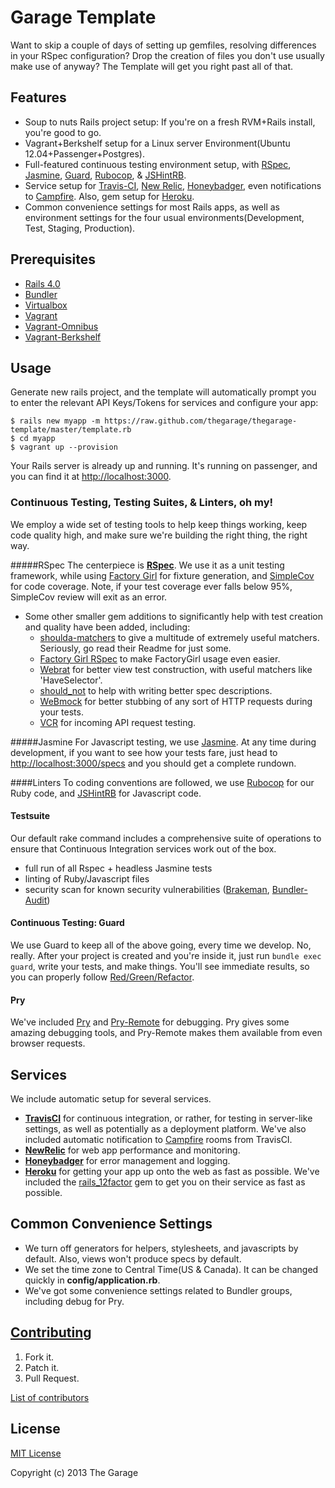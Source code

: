 Garage Template
==============
Want to skip a couple of days of setting up gemfiles, resolving differences in your RSpec configuration? Drop the creation of files you don't use usually make use of anyway? The Template will get you right past all of that.

Features
--------
* Soup to nuts Rails project setup: If you're on a fresh RVM+Rails install, you're good to go.
* Vagrant+Berkshelf setup for a Linux server Environment(Ubuntu 12.04+Passenger+Postgres).
* Full-featured continuous testing environment setup, with [RSpec](https://github.com/rspec/rspec-rails), [Jasmine](https://github.com/searls/jasmine-rails), [Guard](https://github.com/guard/guard), [Rubocop](https://github.com/bbatsov/rubocop), & [JSHintRB](https://github.com/stereobooster/jshintrb).
* Service setup for [Travis-CI](https://travis-ci.org/), [New Relic](http://newrelic.com/), [Honeybadger](https://www.honeybadger.io/), even notifications to [Campfire](https://campfirenow.com/). Also, gem setup for [Heroku](https://www.heroku.com/).
* Common convenience settings for most Rails apps, as well as environment settings for the four usual environments(Development, Test, Staging, Production).

Prerequisites
-------------
* [Rails 4.0](https://github.com/rails/rails)
* [Bundler](http://bundler.io/)
* [Virtualbox](https://www.virtualbox.org)
* [Vagrant](http://www.vagrantup.com/)
* [Vagrant-Omnibus](https://github.com/schisamo/vagrant-omnibus)
* [Vagrant-Berkshelf](https://github.com/riotgames/vagrant-berkshelf)

Usage
-----

Generate new rails project, and the template will automatically prompt you
to enter the relevant API Keys/Tokens for services and configure your app:

```
$ rails new myapp -m https://raw.github.com/thegarage/thegarage-template/master/template.rb
$ cd myapp
$ vagrant up --provision
```

Your Rails server is already up and running. It's running on passenger, and you can find it at [http://localhost:3000](http://localhost:3000).

### Continuous Testing, Testing Suites, & Linters, oh my!
We employ a wide set of testing tools to help keep things working, keep code quality high, and make sure we're building the right thing, the right way.

#####RSpec
The centerpiece is [**RSpec**](https://github.com/rspec/rspec-rails). We use it as a unit testing framework, while using [Factory Girl](https://github.com/thoughtbot/factory_girl_rails) for fixture generation, and [SimpleCov](https://github.com/colszowka/simplecov) for code coverage. Note, if your test coverage ever falls below 95%, SimpleCov review will exit as an error.

* Some other smaller gem additions to significantly help with test creation and quality have been added, including:
  * [shoulda-matchers](https://github.com/thoughtbot/shoulda-matchers) to give a multitude of extremely useful matchers. Seriously, go read their Readme for just some.
  * [Factory Girl RSpec](https://github.com/wireframe/factory_girl_rspec) to make FactoryGirl usage even easier.
  * [Webrat](https://github.com/brynary/webrat) for better view test construction, with useful matchers like 'HaveSelector'.
  * [should_not](https://github.com/should-not/should_not) to help with writing better spec descriptions.
  * [WeBmock](https://github.com/bblimke/webmock) for better stubbing of any sort of HTTP requests during your tests.
  * [VCR](https://github.com/vcr/vcr) for incoming API request testing.

#####Jasmine
For Javascript testing, we use [Jasmine](https://github.com/searls/jasmine-rails). At any time during development, if you want to see how your tests fare, just head to [http://localhost:3000/specs](http://localhost:3000/specs) and you should get a complete rundown.

####Linters
To coding conventions are followed, we use [Rubocop](https://github.com/bbatsov/rubocop) for our Ruby code,
and [JSHintRB](https://github.com/stereobooster/jshintrb) for Javascript code.

#### Testsuite

Our default rake command includes a comprehensive suite of operations to ensure that Continuous Integration services work out of the box.
* full run of all Rspec + headless Jasmine tests
* linting of Ruby/Javascript files
* security scan for known security vulnerabilities ([Brakeman](http://brakemanscanner.org/), [Bundler-Audit](https://github.com/rubysec/bundler-audit))

#### Continuous Testing: Guard
We use Guard to keep all of the above going, every time we develop. No, really. After your project is created and you're inside it, just run `bundle exec guard`, write your tests, and make things. You'll see immediate results, so you can properly follow [Red/Green/Refactor](http://en.wikipedia.org/wiki/Test-driven_development#Development_style).

#### Pry
We've included [Pry](http://pryrepl.org/) and [Pry-Remote](https://github.com/Mon-Ouie/pry-remote) for debugging. Pry gives some amazing debugging tools, and Pry-Remote makes them available from even browser requests.

Services
--------
We include automatic setup for several services.

* [**TravisCI**](https://travis-ci.com/) for continuous integration, or rather, for testing in server-like settings, as well as potentially as a deployment platform. We've also included automatic notification to [Campfire](https://campfirenow.com/) rooms from TravisCI.
* [**NewRelic**](http://www.newrelic.com/) for web app performance and monitoring.
* [**Honeybadger**](http://honeybadger.io/) for error management and logging.
* [**Heroku**](https://www.heroku.com/) for getting your app up onto the web as fast as possible. We've included the [rails_12factor](https://github.com/heroku/rails_12factor) gem to get you on their service as fast as possible.

Common Convenience Settings
---------------------------
* We turn off generators for helpers, stylesheets, and javascripts by default. Also, views won't produce specs by default.
* We set the time zone to Central Time(US & Canada). It can be changed quickly in **config/application.rb**.
* We've got some convenience settings related to Bundler groups, including debug for Pry.


[Contributing](CONTRIBUTING.md)
------------
1. Fork it.
2. Patch it.
3. Pull Request.

[List of contributors](CONTRIBUTORS.TXT)

License
-------
[MIT License](LICENSE)

Copyright (c) 2013 The Garage
